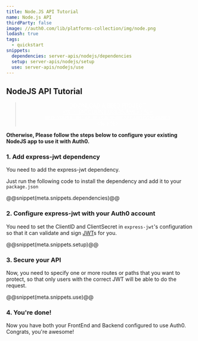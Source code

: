 ```yaml
---
title: Node.JS API Tutorial
name: Node.js API
thirdParty: false
image: //auth0.com/lib/platforms-collection/img/node.png
lodash: true
tags:
  - quickstart
snippets:
  dependencies: server-apis/nodejs/dependencies
  setup: server-apis/nodejs/setup
  use: server-apis/nodejs/use
---
```


## NodeJS API Tutorial

<div class="package" style="text-align: center;">
  <blockquote>
    <a href="/node-auth0/master/create-package?path=examples/nodejs-api&type=server@@account.clientParam@@" class="btn btn-lg btn-success btn-package" style="text-transform: uppercase; color: white">
      <span style="display: block">Download a Seed project</span>
      <% if (account.userName) { %>
      <span class="smaller" style="display:block; font-size: 11px">with your Auth0 API Keys already set and configured</span>
      <% } %>
    </a>
  </blockquote>
</div>

**Otherwise, Please follow the steps below to configure your existing NodeJS app to use it with Auth0.**

### 1. Add express-jwt dependency

You need to add the express-jwt dependency.

Just run the following code to install the dependency and add it to your `package.json`

@@snippet(meta.snippets.dependencies)@@

### 2. Configure express-jwt with your Auth0 account

You need to set the ClientID and ClientSecret in `express-jwt`'s configuration so that it can validate and sign [JWT](/jwt)s for you.

@@snippet(meta.snippets.setup)@@

### 3. Secure your API

Now, you need to specify one or more routes or paths that you want to protect, so that only users with the correct JWT will be able to do the request.

@@snippet(meta.snippets.use)@@

### 4. You're done!

Now you have both your FrontEnd and Backend configured to use Auth0. Congrats, you're awesome!
